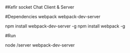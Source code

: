 #Kefir socket Chat Client & Server

#Dependencies
webpack
webpack-dev-server

npm install webpack-dev-server -g
npm install webpack -g

#Run

node /server
webpack-dev-server

